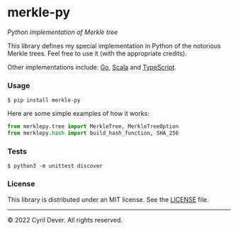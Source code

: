 # merkle-py
_Python implementation of Merkle tree_

This library defines my special implementation in Python of the notorious Merkle trees. Feel free to use it (with the appropriate credits).

Other implementations include: [Go](../go/README.md), [Scala](../scala/README.md) and [TypeScript](../ts/README.md).


### Usage

```console
$ pip install merkle-py
```

Here are some simple examples of how it works:
```python
from merklepy.tree import MerkleTree, MerkleTreeOption
from merklepy.hash import build_hash_function, SHA_256


```

### Tests

```console
$ python3 -m unittest discover
```


### License

This library is distributed under an MIT license.
See the [LICENSE](LICENSE) file.


<hr />
&copy; 2022 Cyril Dever. All rights reserved.
